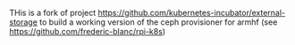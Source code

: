 THis is a fork of project https://github.com/kubernetes-incubator/external-storage to build a working version of the 
ceph provisioner for armhf (see https://github.com/frederic-blanc/rpi-k8s)
